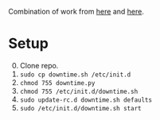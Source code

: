 Combination of work from [here](https://gist.github.com/waleedahmad/326ec53f76646dccec299910a7fb4f2b) and [here](http://blog.scphillips.com/posts/2013/07/getting-a-python-script-to-run-in-the-background-as-a-service-on-boot/).

# Setup
0. Clone repo.
1. `sudo cp downtime.sh /etc/init.d`
2. `chmod 755 downtime.py`
3. `chmod 755 /etc/init.d/downtime.sh`
4. `sudo update-rc.d downtime.sh defaults`
5. `sudo /etc/init.d/downtime.sh start`
